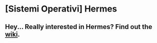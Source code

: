 # [Sistemi Operativi] Hermes
## Hey... Really interested in Hermes? Find out the [wiki](https://github.com/EmanueleGiacomini/SO_Hermes/wiki).
